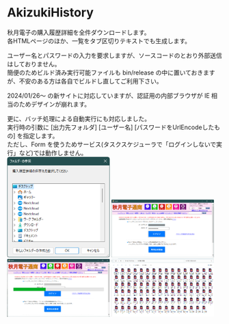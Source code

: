 # AkizukiHistory
 秋月電子の購入履歴詳細を全件ダウンロードします。  
 各HTMLページのほか、一覧をタブ区切りテキストでも生成します。  

 ユーザー名とパスワードの入力を要求しますが、ソースコードのとおり外部送信はしておりません。  
 簡便のためビルド済み実行可能ファイルも bin/release の中に置いておきますが、不安のある方は各自でビルドし直してご利用下さい。  

 2024/01/26～ の新サイトに対応していますが、認証用の内部ブラウザが IE 相当のためデザインが崩れます。  

 更に、バッチ処理による自動実行にも対応しました。  
 実行時の引数に [出力先フォルダ] [ユーザー名] [パスワードをUrlEncodeしたもの] を指定します。  
 ただし、Form を使うためサービス(タスクスケジューラで「ログインしないで実行」など)では動作しません。  
<img src="png/photo1.png" width="240">
<img src="png/photo2.png" width="240">
<img src="png/photo3.png" width="240">
<img src="png/photo4.png" width="240">
